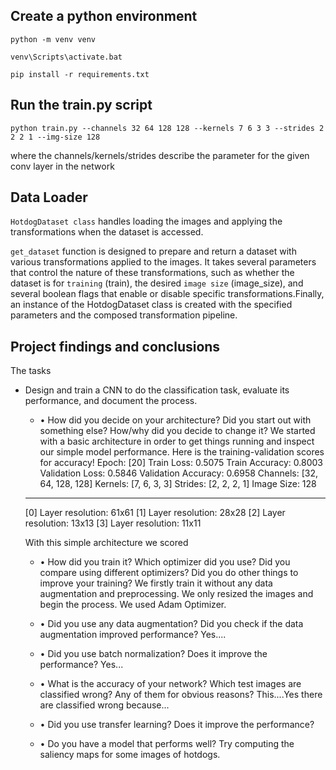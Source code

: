 ## Create a python environment
```python -m venv venv```

```venv\Scripts\activate.bat```

```pip install -r requirements.txt```

## Run the train.py script
```python train.py --channels 32 64 128 128 --kernels 7 6 3 3 --strides 2 2 2 1 --img-size 128```

where the channels/kernels/strides describe the parameter for the given conv layer in the network

## Data Loader 
`HotdogDataset class` handles loading the images and applying the transformations when the dataset is accessed.

```get_dataset``` function is designed to prepare and return a dataset with various transformations applied to the images. It takes several parameters that control the nature of these transformations, such as whether the dataset is for `training` (train), the desired `image size` (image_size), and several boolean flags that enable or disable specific transformations.Finally, an instance of the HotdogDataset class is created with the specified parameters and the composed transformation pipeline. 

## Project findings and conclusions

The tasks

- Design and train a CNN to do the classification task, evaluate its performance, and document the process. 

    - • How did you decide on your architecture? Did you start out with something else? How/why did you decide to change it?
    We started with a basic architecture in order to get things running and inspect our simple model performance. Here is the training-validation scores for accuracy!
    Epoch: [20]	Train Loss: 0.5075	Train Accuracy: 0.8003	Validation Loss: 0.5846	Validation Accuracy: 0.6958
    Channels: [32, 64, 128, 128]
    Kernels: [7, 6, 3, 3]
    Strides: [2, 2, 2, 1]
    Image Size: 128
    ----------------------
    [0] Layer resolution: 61x61
    [1] Layer resolution: 28x28
    [2] Layer resolution: 13x13
    [3] Layer resolution: 11x11
    
    With this simple architecture we scored 
 

    - • How did you train it? Which optimizer did you use? Did you compare using different optimizers? Did you do other things to improve your training? 
        We firstly train it without any data augmentation and preprocessing. We only resized the images and begin the process. We used Adam Optimizer.

    - • Did you use any data augmentation? Did you check if the data augmentation improved performance? 
        Yes....

    - • Did you use batch normalization? Does it improve the performance? 
        Yes...

    - • What is the accuracy of your network? Which test images are classified wrong? Any of them for obvious reasons? 
        This....Yes there are classified wrong because...

    - • Did you use transfer learning? Does it improve the performance? 

    - • Do you have a model that performs well? Try computing the saliency maps for some images of hotdogs. 
